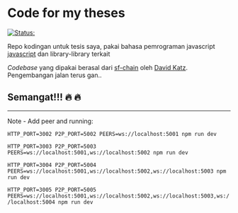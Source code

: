 # Code for my theses
[![Status:](https://img.shields.io/badge/Status-Ongoing--dev-blue.svg)](#Development)

Repo kodingan untuk tesis saya, pakai bahasa pemrograman javascript [javascript](https://developer.mozilla.org/en-US/docs/Web/JavaScript) dan library-library terkait

_Codebase_ yang dipakai berasal dari [sf-chain](https://github.com/15Dkatz/sf-chain) oleh [David Katz](https://davidtkatz.com/#/). Pengembangan jalan terus gan..

## Semangat!!! :fire: :fire:

---

Note - Add peer and running:

```HTTP_PORT=3002 P2P_PORT=5002 PEERS=ws://localhost:5001 npm run dev```

```HTTP_PORT=3003 P2P_PORT=5003 PEERS=ws://localhost:5001,ws://localhost:5002 npm run dev```

```HTTP_PORT=3004 P2P_PORT=5004 PEERS=ws://localhost:5001,ws://localhost:5002,ws://localhost:5003 npm run dev```

```HTTP_PORT=3005 P2P_PORT=5005 PEERS=ws://localhost:5001,ws://localhost:5002,ws://localhost:5003,ws://localhost:5004 npm run dev```